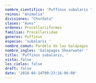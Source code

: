 ```yaml
---
nombre_cientifico: 'Puffinus subalaris '
reinos: "Animalia"
divisiones: "Chordata"
clases: "Aves"
ordenes: Procellariiformes
familias: Procellariidae
generos: Puffinus
especie: 'subalaris '
nombre_comun: Pardela de las Galápagos
nombre_ingles: 'Galapagos Shearwater '
title: 'Puffinus subalaris, '
vista: false
los_cielos: false
draft: false
date: '2018-04-14T09:23:16-06:00'
---
```


